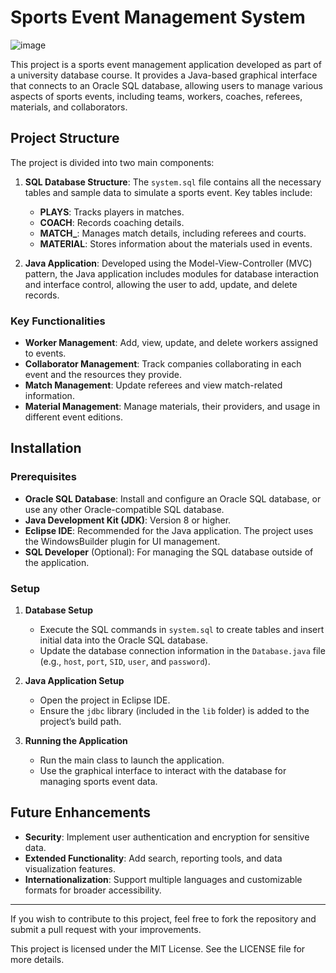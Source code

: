# Sports Event Management System

![image](https://github.com/user-attachments/assets/6d4dc047-a549-4ced-9389-937e1f6a199d)


This project is a sports event management application developed as part of a university database course. It provides a Java-based graphical interface that connects to an Oracle SQL database, allowing users to manage various aspects of sports events, including teams, workers, coaches, referees, materials, and collaborators.

## Project Structure

The project is divided into two main components:

1. **SQL Database Structure**: The `system.sql` file contains all the necessary tables and sample data to simulate a sports event. Key tables include:
   - **PLAYS**: Tracks players in matches.
   - **COACH**: Records coaching details.
   - **MATCH_**: Manages match details, including referees and courts.
   - **MATERIAL**: Stores information about the materials used in events.

2. **Java Application**: Developed using the Model-View-Controller (MVC) pattern, the Java application includes modules for database interaction and interface control, allowing the user to add, update, and delete records.

### Key Functionalities

- **Worker Management**: Add, view, update, and delete workers assigned to events.
- **Collaborator Management**: Track companies collaborating in each event and the resources they provide.
- **Match Management**: Update referees and view match-related information.
- **Material Management**: Manage materials, their providers, and usage in different event editions.

## Installation

### Prerequisites

- **Oracle SQL Database**: Install and configure an Oracle SQL database, or use any other Oracle-compatible SQL database.
- **Java Development Kit (JDK)**: Version 8 or higher.
- **Eclipse IDE**: Recommended for the Java application. The project uses the WindowsBuilder plugin for UI management.
- **SQL Developer** (Optional): For managing the SQL database outside of the application.

### Setup

1. **Database Setup**
   - Execute the SQL commands in `system.sql` to create tables and insert initial data into the Oracle SQL database.
   - Update the database connection information in the `Database.java` file (e.g., `host`, `port`, `SID`, `user`, and `password`).

2. **Java Application Setup**
   - Open the project in Eclipse IDE.
   - Ensure the `jdbc` library (included in the `lib` folder) is added to the project’s build path.

3. **Running the Application**
   - Run the main class to launch the application.
   - Use the graphical interface to interact with the database for managing sports event data.

## Future Enhancements

- **Security**: Implement user authentication and encryption for sensitive data.
- **Extended Functionality**: Add search, reporting tools, and data visualization features.
- **Internationalization**: Support multiple languages and customizable formats for broader accessibility.

---

If you wish to contribute to this project, feel free to fork the repository and submit a pull request with your improvements.

This project is licensed under the MIT License. See the LICENSE file for more details.
